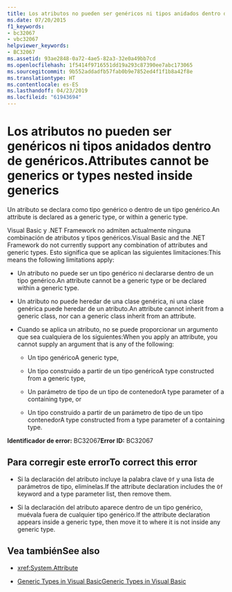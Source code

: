 ```yaml
---
title: Los atributos no pueden ser genéricos ni tipos anidados dentro de genéricos.
ms.date: 07/20/2015
f1_keywords:
- bc32067
- vbc32067
helpviewer_keywords:
- BC32067
ms.assetid: 93ae2848-0a72-4ae5-82a3-32e0a49bb7cd
ms.openlocfilehash: 1f5414f9716551dd19a293c87390ee7abc173065
ms.sourcegitcommit: 9b552addadfb57fab0b9e7852ed4f1f1b8a42f8e
ms.translationtype: HT
ms.contentlocale: es-ES
ms.lasthandoff: 04/23/2019
ms.locfileid: "61943694"
---
```

# <a name="attributes-cannot-be-generics-or-types-nested-inside-generics"></a><span data-ttu-id="6a506-102">Los atributos no pueden ser genéricos ni tipos anidados dentro de genéricos.</span><span class="sxs-lookup"><span data-stu-id="6a506-102">Attributes cannot be generics or types nested inside generics</span></span>
<span data-ttu-id="6a506-103">Un atributo se declara como tipo genérico o dentro de un tipo genérico.</span><span class="sxs-lookup"><span data-stu-id="6a506-103">An attribute is declared as a generic type, or within a generic type.</span></span>  
  
 <span data-ttu-id="6a506-104">Visual Basic y .NET Framework no admiten actualmente ninguna combinación de atributos y tipos genéricos.</span><span class="sxs-lookup"><span data-stu-id="6a506-104">Visual Basic and the .NET Framework do not currently support any combination of attributes and generic types.</span></span> <span data-ttu-id="6a506-105">Esto significa que se aplican las siguientes limitaciones:</span><span class="sxs-lookup"><span data-stu-id="6a506-105">This means the following limitations apply:</span></span>  
  
-   <span data-ttu-id="6a506-106">Un atributo no puede ser un tipo genérico ni declararse dentro de un tipo genérico.</span><span class="sxs-lookup"><span data-stu-id="6a506-106">An attribute cannot be a generic type or be declared within a generic type.</span></span>  
  
-   <span data-ttu-id="6a506-107">Un atributo no puede heredar de una clase genérica, ni una clase genérica puede heredar de un atributo.</span><span class="sxs-lookup"><span data-stu-id="6a506-107">An attribute cannot inherit from a generic class, nor can a generic class inherit from an attribute.</span></span>  
  
-   <span data-ttu-id="6a506-108">Cuando se aplica un atributo, no se puede proporcionar un argumento que sea cualquiera de los siguientes:</span><span class="sxs-lookup"><span data-stu-id="6a506-108">When you apply an attribute, you cannot supply an argument that is any of the following:</span></span>  
  
    -   <span data-ttu-id="6a506-109">Un tipo genérico</span><span class="sxs-lookup"><span data-stu-id="6a506-109">A generic type,</span></span>  
  
    -   <span data-ttu-id="6a506-110">Un tipo construido a partir de un tipo genérico</span><span class="sxs-lookup"><span data-stu-id="6a506-110">A type constructed from a generic type,</span></span>  
  
    -   <span data-ttu-id="6a506-111">Un parámetro de tipo de un tipo de contenedor</span><span class="sxs-lookup"><span data-stu-id="6a506-111">A type parameter of a containing type, or</span></span>  
  
    -   <span data-ttu-id="6a506-112">Un tipo construido a partir de un parámetro de tipo de un tipo contenedor</span><span class="sxs-lookup"><span data-stu-id="6a506-112">A type constructed from a type parameter of a containing type.</span></span>  
  
 <span data-ttu-id="6a506-113">**Identificador de error:** BC32067</span><span class="sxs-lookup"><span data-stu-id="6a506-113">**Error ID:** BC32067</span></span>  
  
## <a name="to-correct-this-error"></a><span data-ttu-id="6a506-114">Para corregir este error</span><span class="sxs-lookup"><span data-stu-id="6a506-114">To correct this error</span></span>  
  
-   <span data-ttu-id="6a506-115">Si la declaración del atributo incluye la palabra clave `Of` y una lista de parámetros de tipo, elimínelas.</span><span class="sxs-lookup"><span data-stu-id="6a506-115">If the attribute declaration includes the `Of` keyword and a type parameter list, then remove them.</span></span>  
  
-   <span data-ttu-id="6a506-116">Si la declaración del atributo aparece dentro de un tipo genérico, muévala fuera de cualquier tipo genérico.</span><span class="sxs-lookup"><span data-stu-id="6a506-116">If the attribute declaration appears inside a generic type, then move it to where it is not inside any generic type.</span></span>  
  
## <a name="see-also"></a><span data-ttu-id="6a506-117">Vea también</span><span class="sxs-lookup"><span data-stu-id="6a506-117">See also</span></span>

- <xref:System.Attribute>

- [<span data-ttu-id="6a506-118">Generic Types in Visual Basic</span><span class="sxs-lookup"><span data-stu-id="6a506-118">Generic Types in Visual Basic</span></span>](../../visual-basic/programming-guide/language-features/data-types/generic-types.md)
